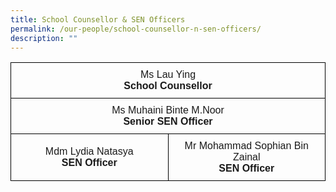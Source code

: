 ```yaml
---
title: School Counsellor & SEN Officers
permalink: /our-people/school-counsellor-n-sen-officers/
description: ""
---
```

<table style="border-collapse:collapse;border-spacing:0">
		<tr>
			<th style="border-color:black; border-style:solid; border-width:1px; font-family:Arial; font-size:16px; padding:10px 5px; text-align:center; vertical-align:middle; font-weight:normal;" colspan="2">Ms Lau Ying<br><b>School Counsellor</b></th>
		</tr>
		<tr><td style="border-color:black;border-style:solid;border-width:1px;font-family:Arial;font-size:16px;padding:10px 5px;text-align:center;vertical-align:middle" colspan="2">Ms Muhaini Binte M.Noor<br><b>Senior SEN Officer</b></td></tr>
			<tr><td style="border-color:black;border-style:solid;border-width:1px;font-family:Arial;font-size:16px;padding:10px 5px;text-align:center;vertical-align:middle;width:50%">Mdm Lydia Natasya<br><b>SEN Officer</b></td>
				<td style="border-color:black;border-style:solid;border-width:1px;font-family:Arial;font-size:16px;padding:10px 5px;text-align:center;vertical-align:middle">Mr Mohammad Sophian Bin Zainal<br><b>SEN Officer</b></td>
			</tr>
</table>